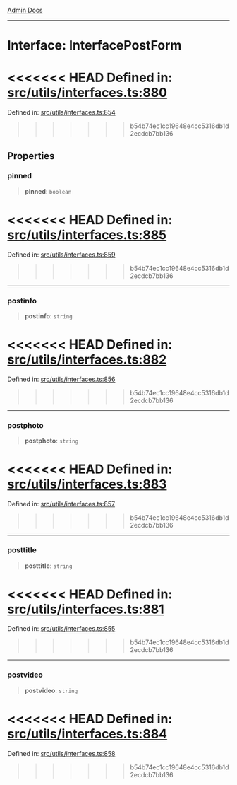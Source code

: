 [Admin Docs](/)

***

# Interface: InterfacePostForm

<<<<<<< HEAD
Defined in: [src/utils/interfaces.ts:880](https://github.com/PalisadoesFoundation/talawa-admin/blob/main/src/utils/interfaces.ts#L880)
=======
Defined in: [src/utils/interfaces.ts:854](https://github.com/PalisadoesFoundation/talawa-admin/blob/main/src/utils/interfaces.ts#L854)
>>>>>>> b54b74ec1cc19648e4cc5316db1d2ecdcb7bb136

## Properties

### pinned

> **pinned**: `boolean`

<<<<<<< HEAD
Defined in: [src/utils/interfaces.ts:885](https://github.com/PalisadoesFoundation/talawa-admin/blob/main/src/utils/interfaces.ts#L885)
=======
Defined in: [src/utils/interfaces.ts:859](https://github.com/PalisadoesFoundation/talawa-admin/blob/main/src/utils/interfaces.ts#L859)
>>>>>>> b54b74ec1cc19648e4cc5316db1d2ecdcb7bb136

***

### postinfo

> **postinfo**: `string`

<<<<<<< HEAD
Defined in: [src/utils/interfaces.ts:882](https://github.com/PalisadoesFoundation/talawa-admin/blob/main/src/utils/interfaces.ts#L882)
=======
Defined in: [src/utils/interfaces.ts:856](https://github.com/PalisadoesFoundation/talawa-admin/blob/main/src/utils/interfaces.ts#L856)
>>>>>>> b54b74ec1cc19648e4cc5316db1d2ecdcb7bb136

***

### postphoto

> **postphoto**: `string`

<<<<<<< HEAD
Defined in: [src/utils/interfaces.ts:883](https://github.com/PalisadoesFoundation/talawa-admin/blob/main/src/utils/interfaces.ts#L883)
=======
Defined in: [src/utils/interfaces.ts:857](https://github.com/PalisadoesFoundation/talawa-admin/blob/main/src/utils/interfaces.ts#L857)
>>>>>>> b54b74ec1cc19648e4cc5316db1d2ecdcb7bb136

***

### posttitle

> **posttitle**: `string`

<<<<<<< HEAD
Defined in: [src/utils/interfaces.ts:881](https://github.com/PalisadoesFoundation/talawa-admin/blob/main/src/utils/interfaces.ts#L881)
=======
Defined in: [src/utils/interfaces.ts:855](https://github.com/PalisadoesFoundation/talawa-admin/blob/main/src/utils/interfaces.ts#L855)
>>>>>>> b54b74ec1cc19648e4cc5316db1d2ecdcb7bb136

***

### postvideo

> **postvideo**: `string`

<<<<<<< HEAD
Defined in: [src/utils/interfaces.ts:884](https://github.com/PalisadoesFoundation/talawa-admin/blob/main/src/utils/interfaces.ts#L884)
=======
Defined in: [src/utils/interfaces.ts:858](https://github.com/PalisadoesFoundation/talawa-admin/blob/main/src/utils/interfaces.ts#L858)
>>>>>>> b54b74ec1cc19648e4cc5316db1d2ecdcb7bb136
